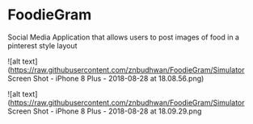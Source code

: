 # FoodieGram
Social Media Application that allows users to post images of food in a pinterest style layout

![alt text](https://raw.githubusercontent.com/znbudhwan/FoodieGram/Simulator Screen Shot - iPhone 8 Plus - 2018-08-28 at 18.08.56.png)

![alt text](https://raw.githubusercontent.com/znbudhwan/FoodieGram/Simulator Screen Shot - iPhone 8 Plus - 2018-08-28 at 18.09.29.png
